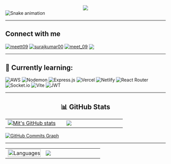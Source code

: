 <div align="center">
  <img src="https://profile-counter.glitch.me/mitgajera/count.svg?" />
</div>

<img src="https://profile-readme-generator.com/assets/snake.svg" alt="Snake animation" />

<hr>

## Connect with me
<p align="left">
<a href="https://twitter.com/meett09" target="blank">
 <img align="center" src="https://img.shields.io/badge/Twitter-%231DA1F2.svg?style=for-the-badge&logo=Twitter&logoColor=white" alt="meett09" /></a>
<a href="https://linkedin.com/in/mitgajera" target="blank"><img align="center" src="https://img.shields.io/badge/linkedin-%230077B5.svg?style=for-the-badge&logo=linkedin&logoColor=white" alt="surajkumar00" /></a>
<a href="https://discord.gg/PCmDTcz9" target="blank">
 <img align="center" src="https://img.shields.io/badge/Discord-%235865F2.svg?style=for-the-badge&logo=discord&logoColor=white" alt="meet_09" /></a>
<a href="https://www.leetcode.com/mit_gajera" target="blank"><img align="center" src="https://img.shields.io/badge/LeetCode-FFA116.svg?style=for-the-badge&logo=LeetCode&logoColor=white"/></a>
</p>

<hr>

## 🌱 Currently learning:
![AWS](https://img.shields.io/badge/AWS-%23FF9900.svg?style=for-the-badge&logo=amazon-aws&logoColor=white)
![Nodemon](https://img.shields.io/badge/NODEMON-%23323330.svg?style=for-the-badge&logo=nodemon&logoColor=%BBDEAD)
![Express.js](https://img.shields.io/badge/express.js-%23404d59.svg?style=for-the-badge&logo=express&logoColor=%2361DAFB)
![Vercel](https://img.shields.io/badge/vercel-%23000000.svg?style=for-the-badge&logo=vercel&logoColor=white) 
![Netlify](https://img.shields.io/badge/netlify-%23000000.svg?style=for-the-badge&logo=netlify&logoColor=#00C7B7)
![React Router](https://img.shields.io/badge/React_Router-CA4245?style=for-the-badge&logo=react-router&logoColor=white)
![Socket.io](https://img.shields.io/badge/Socket.io-black?style=for-the-badge&logo=socket.io&badgeColor=010101) 
![Vite](https://img.shields.io/badge/vite-%23646CFF.svg?style=for-the-badge&logo=vite&logoColor=white) 
![JWT](https://img.shields.io/badge/JWT-black?style=for-the-badge&logo=JSON%20web%20tokens) 

<hr>
 
<h2 align="center"> 📊 GitHub Stats</h2>
  </div>
  <div align="center">
    <table>
      <tr>
        <td width="45%">
          <a href="http://www.github.com/mitgajera"><img src="https://github-readme-stats.vercel.app/api?username=mitgajera&theme=tokyonight&show_icons=true&hide_border=true&count_private=false" alt="Mit's GitHub stats" /></a> 
        </td>
        <td width="45%">
          <a href="http://www.github.com/mitgajera"><img src="https://streak-stats.demolab.com/?user=mitgajera&theme=tokyonight" />
</a>
    </table>
      </div>
      <a href="http://www.github.com/mitgajera"><img src="https://github-readme-activity-graph.vercel.app/graph?username=mitgajera&theme=merko&bg_color=1c1917&color=ffffff&line=0891b2&point=ffffff&area_color=1c1917&area=true&hide_border=true&custom_title=GitHub%20Commits%20Graph" alt="GitHub Commits Graph" /></a>
    </td>
  </tr>

<hr>

  <div align="center">
    <table>
      <tr>
        <td width="40%">
          </div>
      <a href="http://www.github.com/mitgajera"><img src="https://github-readme-stats.vercel.app/api/top-langs/?username=mitgajera&theme=tokyonight&show_icons=true&hide_border=true&layout=compact" height = 100%" alt="Languages"/></a>
    </td> 
        </td>
        <td width="60%">
          <img src="https://quotes-github-readme.vercel.app/api?type=horizontal&theme=radical"/></a>
    </table>
      </div>
    </td>
  </tr>

   </table>
      </div>
      </table>
      </div>
      


